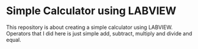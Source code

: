 # Simple Calculator using LABVIEW
This repository is about creating a simple calculator using LABVIEW. Operators that I did here is just simple add, subtract, multiply and divide and equal.
